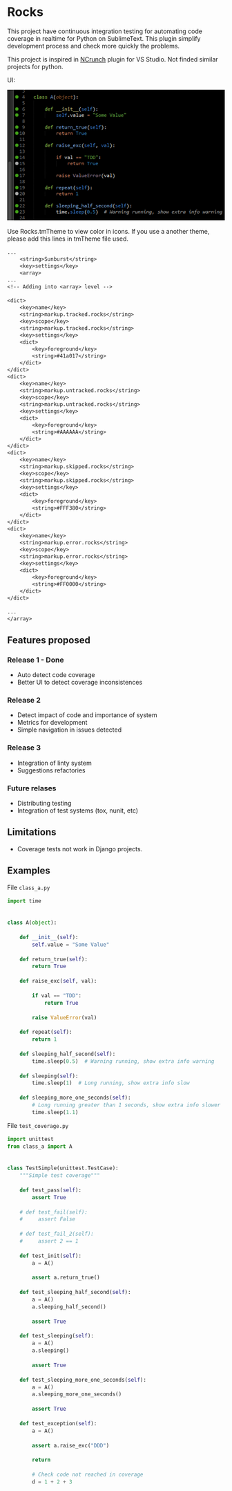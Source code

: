 # Rocks

This project have continuous integration testing for automating code coverage in realtime for Python on SublimeText. This plugin simplify development process and check more quickly the problems. 

This project is inspired in [NCrunch](http://www.ncrunch.net) plugin for VS Studio. Not finded similar projects for python.

UI: 

![Example][logo]

[logo]: ./assets/example.png "Example of plugin"

Use Rocks.tmTheme to view color in icons. If you use a another theme, please add this lines in tmTheme file used.

```
... 
    <string>Sunburst</string>
    <key>settings</key>
    <array>
... 
<!-- Adding into <array> level -->

<dict>
    <key>name</key>
    <string>markup.tracked.rocks</string>
    <key>scope</key>
    <string>markup.tracked.rocks</string>
    <key>settings</key>
    <dict>
        <key>foreground</key>
        <string>#41a017</string>
    </dict>
</dict>
<dict>
    <key>name</key>
    <string>markup.untracked.rocks</string>
    <key>scope</key>
    <string>markup.untracked.rocks</string>
    <key>settings</key>
    <dict>
        <key>foreground</key>
        <string>#AAAAAA</string>
    </dict>
</dict>
<dict>
    <key>name</key>
    <string>markup.skipped.rocks</string>
    <key>scope</key>
    <string>markup.skipped.rocks</string>
    <key>settings</key>
    <dict>
        <key>foreground</key>
        <string>#FFF380</string>
    </dict>
</dict>
<dict>
    <key>name</key>
    <string>markup.error.rocks</string>
    <key>scope</key>
    <string>markup.error.rocks</string>
    <key>settings</key>
    <dict>
        <key>foreground</key>
        <string>#FF0000</string>
    </dict>
</dict>

... 
</array>

``` 

## Features proposed  

### Release 1 - Done

- Auto detect code coverage 
- Better UI to detect coverage inconsistences 

### Release 2 

- Detect impact of code and importance of system
- Metrics for development 
- Simple navigation in issues detected 

### Release 3 

- Integration of linty system 
- Suggestions refactories 

### Future relases 

- Distributing testing 
- Integration of test systems (tox, nunit, etc)


## Limitations

- Coverage tests not work in Django projects.

## Examples 

File `class_a.py`

```python
import time


class A(object):

    def __init__(self):
        self.value = "Some Value"

    def return_true(self):
        return True

    def raise_exc(self, val):

        if val == "TDD":
            return True

        raise ValueError(val)

    def repeat(self):
        return 1

    def sleeping_half_second(self):
        time.sleep(0.5)  # Warning running, show extra info warning

    def sleeping(self):
        time.sleep(1)  # Long running, show extra info slow

    def sleeping_more_one_seconds(self):
        # Long running greater than 1 seconds, show extra info slower
        time.sleep(1.1)

```

File `test_coverage.py`

```python
import unittest
from class_a import A


class TestSimple(unittest.TestCase):
    """Simple test coverage"""

    def test_pass(self):
        assert True

    # def test_fail(self):
    #     assert False

    # def test_fail_2(self):
    #     assert 2 == 1

    def test_init(self):
        a = A()

        assert a.return_true()
 
    def test_sleeping_half_second(self):
        a = A()
        a.sleeping_half_second()

        assert True

    def test_sleeping(self):
        a = A()
        a.sleeping()

        assert True

    def test_sleeping_more_one_seconds(self):
        a = A()
        a.sleeping_more_one_seconds()

        assert True

    def test_exception(self):
        a = A()

        assert a.raise_exc("DDD")

        return

        # Check code not reached in coverage
        d = 1 + 2 + 3
```


